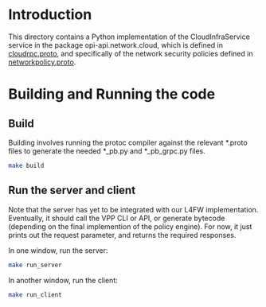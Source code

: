 # Introduction

This directory contains a Python implementation of the CloudInfraService service in the
package opi-api.network.cloud, which is defined in
[cloudrpc.proto](../../../../network/cloud/cloudrpc.proto), and specifically of the
network security policies defined in
[networkpolicy.proto](../../../../network/cloud/networkpolicy.proto).

# Building and Running the code

## Build

Building involves running the protoc compiler against the relevant *.proto files to 
generate the needed *_pb.py and *_pb_grpc.py files.

```bash
make build
```

## Run the server and client

Note that the server has yet to be integrated with our L4FW implementation. Eventually, it 
should call the VPP CLI or API, or generate bytecode (depending on the final implemention of
the policy engine). For now, it just prints out the request parameter, and returns the 
required responses.

In one window, run the server:

```bash
make run_server
```

In another window, run the client:

```bash
make run_client
```
